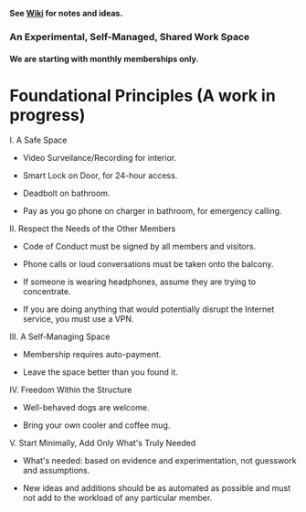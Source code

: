 **See [Wiki](https://github.com/EvolveCoworking/Notes/wiki) for notes and ideas.**

### An Experimental, Self-Managed, Shared Work Space

#### We are starting with monthly memberships only.

# Foundational Principles (A work in progress)

I. A Safe Space

- Video Surveilance/Recording for interior.

- Smart Lock on Door, for 24-hour access.

- Deadbolt on bathroom.

- Pay as you go phone on charger in bathroom, for emergency calling.

II. Respect the Needs of the Other Members

- Code of Conduct must be signed by all members and visitors.

- Phone calls or loud conversations must be taken onto the balcony.

- If someone is wearing headphones, assume they are trying to concentrate.

- If you are doing anything that would potentially disrupt the
  Internet service, you must use a VPN.

III. A Self-Managing Space

- Membership requires auto-payment.

- Leave the space better than you found it.

IV. Freedom Within the Structure

- Well-behaved dogs are welcome.

- Bring your own cooler and coffee mug.

V. Start Minimally, Add Only What's Truly Needed

- What's needed: based on evidence and experimentation, not guesswork and assumptions.

- New ideas and additions should be as automated as possible and must not add to the workload of any particular member.

